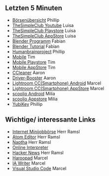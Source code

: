 ## Letzten 5 Minuten 
+ [Börsenübersicht](https://coin360.io/) Phillip
+ [TheSimpleClub Youtube](https://www.youtube.com/user/TheSimpleClub) Luisa
+ [TheSimpleClub Playstore](https://play.google.com/store/apps/details?id=tv.nexx.android.thesimpleclub) Luisa
+ [TheSimpleClub AppStore](https://itunes.apple.com/de/app/thesimpleclub/id1089299986?mt=8) Luisa
+ [Blender Programm](https://www.blender.org/) Fabian
+ [Blender Tutorial](https://www.youtube.com/watch?v=IPCNpi9x0_s&list=PL666B5C87C5BFC3E0) Fabian
+ [Humanbrainproject](https://www.humanbrainproject.eu/en/) Phillip
+ [Mobile](https://www.mobile.de/) Tim
+ [Mobile Playstore](https://play.google.com/store/apps/details?id=de.mobile.android.app) Tim
+ [Mobile AppStore](https://itunes.apple.com/de/app/mobile.de-mobile-autoborse/id378563358) Tim
+ [CCleaner](https://www.ccleaner.com/de-de) Aaron
+ [Driver-Booster](https://www.iobit.com/en/driver-booster.php) Aaron
+ [Lightroom CC(Smartphone) Android](https://play.google.com/store/apps/details?id=com.adobe.lrmobile) Marcel
+ [Lightroom CC(Smartphone) AppStore](https://itunes.apple.com/de/app/adobe-lightroom-cc/id878783582?mt=8) Marcel
+ [scoolio Android](https://play.google.com/store/apps/details?id=de.scoolio.app) Milia
+ [scoolio Appstore](https://itunes.apple.com/us/app/id1092019181?l=de&ls=1&mt=8) Milia
+ [YubiKey](https://www.yubico.com/) Phillip
## Wichtige/ interessante Links
+ [Internet Minijobbörse](https://www.fiverr.com/) Herr Ramsl
+ [Atom Editor](https://atom.io/) Herr Ramsl
+ [Naptha](https://projectnaptha.com/) Herr Ramsl
+ [Online Interpreter](http://scratchpad.io)
+ [Hacker News](https://news.ycombinator.com) Herr Ramsl
+ [Haroopad](http://pad.haroopress.com/) Marcel
+ [IA Writer](https://ia.net/de/writer) Marcel
+ [Visual Studio Code](https://code.visualstudio.com/) Marcel
